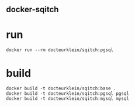 docker-sqitch
-------------

# run

    docker run --rm docteurklein/sqitch:pgsql

# build

    docker build -t docteurklein/sqitch:base .
    docker build -t docteurklein/sqitch:pgsql pgsql
    docker build -t docteurklein/sqitch:mysql mysql

